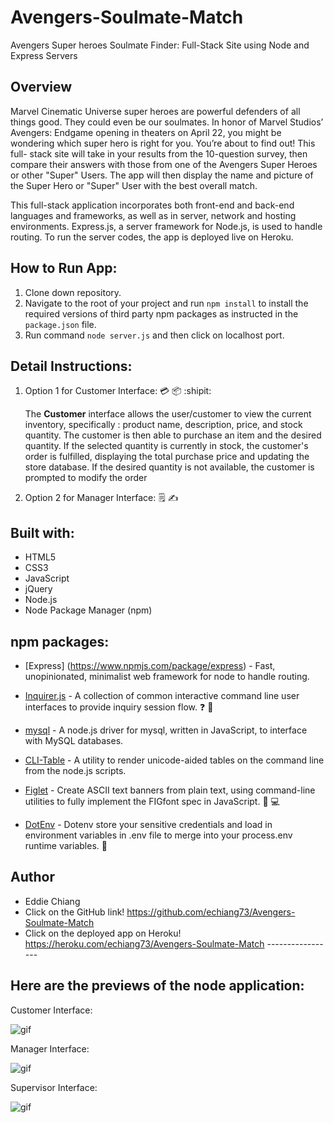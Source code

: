 # Avengers-Soulmate-Match
Avengers Super heroes Soulmate Finder: Full-Stack Site using Node and Express Servers


## Overview
Marvel Cinematic Universe super heroes are powerful defenders of all things good. They could even be our soulmates.  In honor of Marvel Studios’ Avengers: Endgame opening in theaters on April 22, you might be wondering which super hero is right for you. You’re about to find out! This full- stack site will take in your results from the 10-question survey, then compare their answers with those from one of the Avengers Super Heroes or other "Super" Users. The app will then display the name and picture of the Super Hero or "Super" User with the best overall match.

This full-stack application incorporates both front-end and back-end languages and frameworks, as well as in server, network and hosting environments. Express.js, a server framework for Node.js, is used to handle routing.  To run the server codes, the app is deployed live on Heroku.


## How to Run App:

1. Clone down repository.
2. Navigate to the root of your project and run `npm install` to install the required versions of third party npm packages as instructed in the `package.json` file.
5. Run command `node server.js` and then click on localhost port.


## Detail Instructions:
1. Option 1 for Customer Interface: :credit_card: :package: :shipit:

   The **Customer** interface allows the user/customer to view the current inventory, specifically : product name, description, price, and stock quantity. The customer is then able to purchase an item and the desired quantity. If the selected quantity is currently in stock, the customer's order is fulfilled, displaying the total purchase price and updating the store database. If the desired quantity is not available, the customer is prompted to modify the order

2. Option 2 for Manager Interface: :spiral_notepad: :writing_hand:
     


## Built with:
* HTML5
* CSS3
* JavaScript
* jQuery
* Node.js
* Node Package Manager (npm)

## npm packages: 
* [Express] (https://www.npmjs.com/package/express) - Fast, unopinionated, minimalist web framework for node to handle routing.

* [Inquirer.js](https://www.npmjs.com/package/inquirer) - A collection of common interactive command line user interfaces to provide inquiry session flow. :question: :speech_balloon:
* [mysql](https://www.npmjs.com/package/mysql) - A node.js driver for mysql, written in JavaScript, to interface with MySQL databases.
* [CLI-Table](https://www.npmjs.com/package/cli-table) - A utility to render unicode-aided tables on the command line from the node.js scripts.
* [Figlet](https://www.npmjs.com/package/figlet) - Create ASCII text banners from plain text, using command-line utilities to fully implement the FIGfont spec in JavaScript. :pencil: :computer:
* [DotEnv](https://www.npmjs.com/package/dotenv) - Dotenv store your sensitive credentials and load in environment variables in .env file to merge into your process.env runtime variables. :closed_lock_with_key:



## Author
* Eddie Chiang
* Click on the GitHub link!
https://github.com/echiang73/Avengers-Soulmate-Match
* Click on the deployed app on Heroku!
https://heroku.com/echiang73/Avengers-Soulmate-Match -----------------


## Here are the previews of the node application:

Customer Interface:

![](nodepreview1.gif "gif")


Manager Interface:

![](nodepreview2.gif "gif")


Supervisor Interface:

![](nodepreview3.gif "gif")
